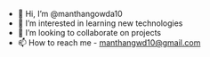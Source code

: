 - 👋 Hi, I’m @manthangowda10
- 👀 I’m interested in learning new technologies
- 💞️ I’m looking to collaborate on projects
- 📫 How to reach me - manthangwd10@gmail.com

<!---
manthangowda10/manthangowda10 is a ✨ special ✨ repository because its `README.md` (this file) appears on your GitHub profile.
You can click the Preview link to take a look at your changes.
--->
